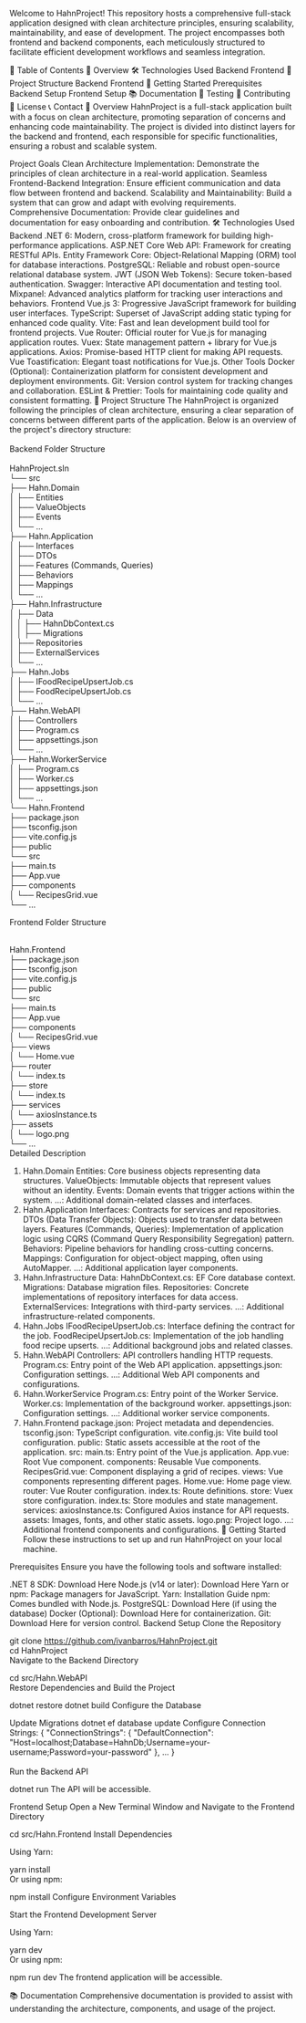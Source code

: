 Welcome to HahnProject! This repository hosts a comprehensive full-stack application designed with clean architecture principles, ensuring scalability, maintainability, and ease of development. The project encompasses both frontend and backend components, each meticulously structured to facilitate efficient development workflows and seamless integration.



📑 Table of Contents
🌟 Overview
🛠️ Technologies Used
Backend
Frontend
📂 Project Structure
Backend
Frontend
🚀 Getting Started
Prerequisites
Backend Setup
Frontend Setup
📚 Documentation
🧪 Testing
🤝 Contributing
📝 License
📞 Contact
🌟 Overview
HahnProject is a full-stack application built with a focus on clean architecture, promoting separation of concerns and enhancing code maintainability. The project is divided into distinct layers for the backend and frontend, each responsible for specific functionalities, ensuring a robust and scalable system.

Project Goals
Clean Architecture Implementation: Demonstrate the principles of clean architecture in a real-world application.
Seamless Frontend-Backend Integration: Ensure efficient communication and data flow between frontend and backend.
Scalability and Maintainability: Build a system that can grow and adapt with evolving requirements.
Comprehensive Documentation: Provide clear guidelines and documentation for easy onboarding and contribution.
🛠️ Technologies Used
Backend
.NET 6: Modern, cross-platform framework for building high-performance applications.
ASP.NET Core Web API: Framework for creating RESTful APIs.
Entity Framework Core: Object-Relational Mapping (ORM) tool for database interactions.
PostgreSQL: Reliable and robust open-source relational database system.
JWT (JSON Web Tokens): Secure token-based authentication.
Swagger: Interactive API documentation and testing tool.
Mixpanel: Advanced analytics platform for tracking user interactions and behaviors.
Frontend
Vue.js 3: Progressive JavaScript framework for building user interfaces.
TypeScript: Superset of JavaScript adding static typing for enhanced code quality.
Vite: Fast and lean development build tool for frontend projects.
Vue Router: Official router for Vue.js for managing application routes.
Vuex: State management pattern + library for Vue.js applications.
Axios: Promise-based HTTP client for making API requests.
Vue Toastification: Elegant toast notifications for Vue.js.
Other Tools
Docker (Optional): Containerization platform for consistent development and deployment environments.
Git: Version control system for tracking changes and collaboration.
ESLint & Prettier: Tools for maintaining code quality and consistent formatting.
📂 Project Structure
The HahnProject is organized following the principles of clean architecture, ensuring a clear separation of concerns between different parts of the application. Below is an overview of the project's directory structure:
<br/>
<br/>Backend Folder Structure<br/><br/>
HahnProject.sln<br/>
└── src<br/>
    ├── Hahn.Domain<br/>
    │   ├── Entities<br/>
    │   ├── ValueObjects<br/>
    │   ├── Events<br/>
    │   └── ...<br/>
    ├── Hahn.Application<br/>
    │   ├── Interfaces<br/>
    │   ├── DTOs<br/>
    │   ├── Features (Commands, Queries)<br/>
    │   ├── Behaviors<br/>
    │   ├── Mappings<br/>
    │   └── ...<br/>
    ├── Hahn.Infrastructure<br/>
    │   ├── Data<br/>
    │   │   ├── HahnDbContext.cs<br/>
    │   │   ├── Migrations<br/>
    │   ├── Repositories<br/>
    │   ├── ExternalServices<br/>
    │   └── ...<br/>
    ├── Hahn.Jobs<br/>
    │   ├── IFoodRecipeUpsertJob.cs<br/>
    │   ├── FoodRecipeUpsertJob.cs<br/>
    │   └── ...<br/>
    ├── Hahn.WebAPI<br/>
    │   ├── Controllers<br/>
    │   ├── Program.cs<br/>
    │   ├── appsettings.json<br/>
    │   └── ...<br/>
    ├── Hahn.WorkerService<br/>
    │   ├── Program.cs<br/>
    │   ├── Worker.cs<br/>
    │   ├── appsettings.json<br/>
    │   └── ...<br/>
    └── Hahn.Frontend<br/>
        ├── package.json<br/>
        ├── tsconfig.json<br/>
        ├── vite.config.js<br/>
        ├── public<br/>
        └── src<br/>
            ├── main.ts<br/>
            ├── App.vue<br/>
            ├── components<br/>
            │   └── RecipesGrid.vue<br/>
            └── ...<br/>

Frontend Folder Structure<br/>


<br/>Hahn.Frontend<br/>
├── package.json<br/>
├── tsconfig.json<br/>
├── vite.config.js<br/>
├── public<br/>
└── src<br/>
    ├── main.ts<br/>
    ├── App.vue<br/>
    ├── components<br/>
    │   └── RecipesGrid.vue<br/>
    ├── views<br/>
    │   └── Home.vue<br/>
    ├── router<br/>
    │   └── index.ts<br/>
    ├── store<br/>
    │   └── index.ts<br/>
    ├── services<br/>
    │   └── axiosInstance.ts<br/>
    ├── assets<br/>
    │   └── logo.png<br/>
    └── ...<br/>
Detailed Description<br/>
1. Hahn.Domain
Entities: Core business objects representing data structures.
ValueObjects: Immutable objects that represent values without an identity.
Events: Domain events that trigger actions within the system.
...: Additional domain-related classes and interfaces.
2. Hahn.Application
Interfaces: Contracts for services and repositories.
DTOs (Data Transfer Objects): Objects used to transfer data between layers.
Features (Commands, Queries): Implementation of application logic using CQRS (Command Query Responsibility Segregation) pattern.
Behaviors: Pipeline behaviors for handling cross-cutting concerns.
Mappings: Configuration for object-object mapping, often using AutoMapper.
...: Additional application layer components.
3. Hahn.Infrastructure
Data:
HahnDbContext.cs: EF Core database context.
Migrations: Database migration files.
Repositories: Concrete implementations of repository interfaces for data access.
ExternalServices: Integrations with third-party services.
...: Additional infrastructure-related components.
4. Hahn.Jobs
IFoodRecipeUpsertJob.cs: Interface defining the contract for the job.
FoodRecipeUpsertJob.cs: Implementation of the job handling food recipe upserts.
...: Additional background jobs and related classes.
5. Hahn.WebAPI
Controllers: API controllers handling HTTP requests.
Program.cs: Entry point of the Web API application.
appsettings.json: Configuration settings.
...: Additional Web API components and configurations.
6. Hahn.WorkerService
Program.cs: Entry point of the Worker Service.
Worker.cs: Implementation of the background worker.
appsettings.json: Configuration settings.
...: Additional worker service components.
7. Hahn.Frontend
package.json: Project metadata and dependencies.
tsconfig.json: TypeScript configuration.
vite.config.js: Vite build tool configuration.
public: Static assets accessible at the root of the application.
src:
main.ts: Entry point of the Vue.js application.
App.vue: Root Vue component.
components: Reusable Vue components.
RecipesGrid.vue: Component displaying a grid of recipes.
views: Vue components representing different pages.
Home.vue: Home page view.
router: Vue Router configuration.
index.ts: Route definitions.
store: Vuex store configuration.
index.ts: Store modules and state management.
services:
axiosInstance.ts: Configured Axios instance for API requests.
assets: Images, fonts, and other static assets.
logo.png: Project logo.
...: Additional frontend components and configurations.
🚀 Getting Started
Follow these instructions to set up and run HahnProject on your local machine.

Prerequisites
Ensure you have the following tools and software installed:

.NET 8 SDK: Download Here
Node.js (v14 or later): Download Here
Yarn or npm: Package managers for JavaScript.
Yarn: Installation Guide
npm: Comes bundled with Node.js.
PostgreSQL: Download Here (if using the database)
Docker (Optional): Download Here for containerization.
Git: Download Here for version control.
Backend Setup
Clone the Repository<br/>

git clone https://github.com/ivanbarros/HahnProject.git<br/>
cd HahnProject<br/>
Navigate to the Backend Directory<br/>

cd src/Hahn.WebAPI<br/>
Restore Dependencies and Build the Project<br/>

dotnet restore
dotnet build
Configure the Database

Update Migrations
dotnet ef database update
Configure Connection Strings:
{
  "ConnectionStrings": {
    "DefaultConnection": "Host=localhost;Database=HahnDb;Username=your-username;Password=your-password"
  },
  ...
}<br/><br/>
Run the Backend API

dotnet run
The API will be accessible.

Frontend Setup
Open a New Terminal Window and Navigate to the Frontend Directory

cd src/Hahn.Frontend
Install Dependencies

Using Yarn:

yarn install<br/>
Or using npm:<br/>

npm install
Configure Environment Variables


Start the Frontend Development Server

Using Yarn:

yarn dev<br/>
Or using npm:<br/>

npm run dev
The frontend application will be accessible.

📚 Documentation
Comprehensive documentation is provided to assist with understanding the architecture, components, and usage of the project.
